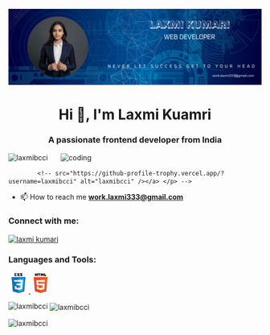 ![logo](https://github.com/laxmibcci/laxmibcci/blob/main/Navy%20And%20White%20Geomteric%20Technology%20Linkedln%20Banner.png)
<h1 align="center">Hi 👋, I'm Laxmi Kuamri</h1>
<h3 align="center">A passionate frontend developer from India</h3>

<img src="https://cdn.dribbble.com/users/17707/screenshots/2413754/rrr.gif"
    alt="coding" align="right" width="400">

<p align="left"> <img src="https://komarev.com/ghpvc/?username=laxmibcci&label=Profile%20views&color=0e75b6&style=flat"
        alt="laxmibcci" /> </p>

<!-- <p align="left"> <a href="https://github.com/ryo-ma/github-profile-trophy"><img -->
            <!-- src="https://github-profile-trophy.vercel.app/?username=laxmibcci" alt="laxmibcci" /></a> </p> -->

- 📫 How to reach me **work.laxmi333@gmail.com**

<h3 align="left">Connect with me:</h3>
<p align="left">
    <a href="https://linkedin.com/in/laxmi kumari" target="blank"><img align="center"
            src="https://raw.githubusercontent.com/rahuldkjain/github-profile-readme-generator/master/src/images/icons/Social/linked-in-alt.svg"
            alt="laxmi kumari" height="30" width="40" /></a>
</p>

<h3 align="left">Languages and Tools:</h3>
<p align="left"> <a href="https://www.w3schools.com/css/" target="_blank" rel="noreferrer"> <img
            src="https://raw.githubusercontent.com/devicons/devicon/master/icons/css3/css3-original-wordmark.svg"
            alt="css3" width="40" height="40" /> </a> <a href="https://www.w3.org/html/" target="_blank"
        rel="noreferrer"> <img
            src="https://raw.githubusercontent.com/devicons/devicon/master/icons/html5/html5-original-wordmark.svg"
            alt="html5" width="40" height="40" /> </a> </p>

<p><img align="left"
        src="https://github-readme-stats.vercel.app/api/top-langs?username=laxmibcci&show_icons=true&locale=en&layout=compact"
        alt="laxmibcci" /></p>

<p>&nbsp;<img align="center"
        src="https://github-readme-stats.vercel.app/api?username=laxmibcci&show_icons=true&locale=en" alt="laxmibcci" />
</p>

<p><img align="center" src="https://github-readme-streak-stats.herokuapp.com/?user=laxmibcci&" alt="laxmibcci" /></p>
